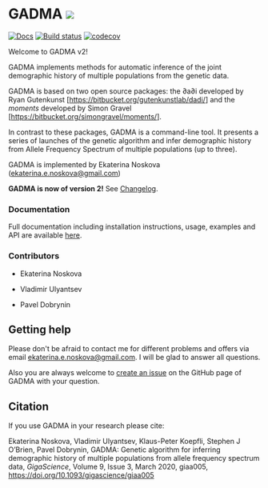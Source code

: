 # GADMA ![](http://jb.gg/badges/research-flat-square.svg)

[![Docs](https://readthedocs.org/projects/gadma/badge/?version=latest)](https://gadma.readthedocs.io/en/latest/?badge=latest) [![Build status](https://github.com/ctlab/GADMA/workflows/build/badge.svg)](https://github.com/ctlab/GADMA/actions) [![codecov](https://codecov.io/gh/ctlab/GADMA/branch/master/graph/badge.svg?token=F303UDEWDJ)](https://codecov.io/gh/ctlab/GADMA)

Welcome to GADMA v2!

GADMA implements methods for automatic inference of the joint demographic history of multiple populations from the genetic data.

GADMA is based on two open source packages: the ∂a∂i developed by Ryan Gutenkunst [<https://bitbucket.org/gutenkunstlab/dadi/>] and the *moments* developed by Simon Gravel [<https://bitbucket.org/simongravel/moments/>].

In contrast to these packages, GADMA is a command-line tool. It presents a series of launches of the genetic algorithm and infer demographic history from Allele Frequency Spectrum of multiple populations (up to three).

GADMA is implemented by Ekaterina Noskova (ekaterina.e.noskova@gmail.com)

**GADMA is now of version 2!** See [Changelog](https://gadma.readthedocs.io/en/latest/changelogs.html).

### Documentation

Full documentation including installation instructions, usage, examples and API are available [here](https://gadma.readthedocs.io).

### Contributors

* Ekaterina Noskova

* Vladimir Ulyantsev

* Pavel Dobrynin

## Getting help

Please don't be afraid to contact me for different problems and offers via email ekaterina.e.noskova@gmail.com. I will be glad to answer all questions. 

Also you are always welcome to [create an issue](https://github.com/ctlab/GADMA/issues) on the GitHub page of GADMA with your question.

## Citation

If you use GADMA in your research please cite:

Ekaterina Noskova, Vladimir Ulyantsev, Klaus-Peter Koepfli, Stephen J O’Brien, Pavel Dobrynin, GADMA: Genetic algorithm for inferring demographic history of multiple populations from allele frequency spectrum data, *GigaScience*, Volume 9, Issue 3, March 2020, giaa005, <https://doi.org/10.1093/gigascience/giaa005>
